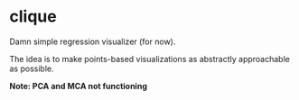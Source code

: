 # clique
Damn simple regression visualizer (for now).

The idea is to make points-based visualizations as abstractly approachable as possible.

**Note: PCA and MCA not functioning**
